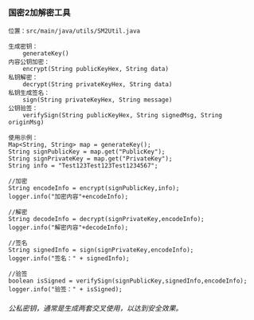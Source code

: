 ### 国密2加解密工具

    位置：src/main/java/utils/SM2Util.java
    
    生成密钥：
        generateKey()
    内容公钥加密：
        encrypt(String publicKeyHex, String data)
    私钥解密：
        decrypt(String privateKeyHex, String data)
    私钥生成签名：
        sign(String privateKeyHex, String message)
    公钥验签：
        verifySign(String publicKeyHex, String signedMsg, String originMsg)
    
    使用示例：
    Map<String, String> map = generateKey();
    String signPublicKey = map.get("PublicKey");
    String signPrivateKey = map.get("PrivateKey");
    String info = "Test123Test123Test1234567";
    
    //加密
    String encodeInfo = encrypt(signPublicKey,info);
    logger.info("加密内容"+encodeInfo);
    
    //解密
    String decodeInfo = decrypt(signPrivateKey,encodeInfo);
    logger.info("解密内容"+decodeInfo);
    
    //签名
    String signedInfo = sign(signPrivateKey,encodeInfo);
    logger.info("签名：" + signedInfo);
    
    //验签
    boolean isSigned = verifySign(signPublicKey,signedInfo,encodeInfo);
    logger.info("验签：" + isSigned);

###### 公私密钥，通常是生成两套交叉使用，以达到安全效果。
        